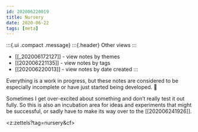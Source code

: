```yaml
---
id: 202006220019
title: Nursery
date: 2020-06-22
tags: [meta]
---
```

:::{.ui .compact .message}
:::{.header}
Other views
:::
- [[_202006172127]] - view notes by themes 
- [[202006221135]] - view notes by tags 
- [[202006220013]] - view notes by date created 
::: 

Everything is a work in progress, but these notes are considered to be especially incomplete or have just started being developed. 🌱

Sometimes I get over-excited about something and don’t really test it out fully. So this is also an incubation area for ideas and experiments that might be successful, or sadly have to make its way over to the [[202006241926]].

<z:zettels?tag=nursery&cf>
